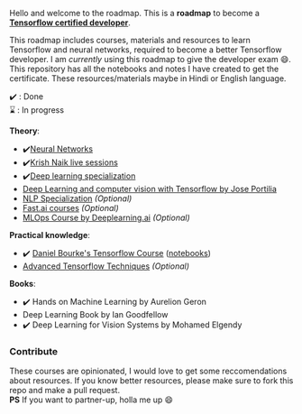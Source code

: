 Hello and welcome to the roadmap. This is a **roadmap** to become a **[Tensorflow certified developer](https://www.tensorflow.org/certificate)**.

This roadmap includes courses, materials and resources to learn Tensorflow and neural networks, required to become a better Tensorflow developer. I am _currently_ using this roadmap to give the developer exam :smile:. This repository has all the notebooks and notes I have created to get the certificate. These resources/materials maybe in Hindi or English language.

✔️ : Done  
⌛ : In progress

**Theory**:

- ✔️[Neural Networks](https://www.youtube.com/playlist?list=PLZHQObOWTQDNU6R1_67000Dx_ZCJB-3pi)
- ✔️[Krish Naik live sessions](https://www.youtube.com/playlist?list=PLZoTAELRMXVPiyueAqA_eQnsycC_DSBns)
- ✔️[Deep learning specialization](https://www.coursera.org/specializations/deep-learning)
- [Deep Learning and computer vision with Tensorflow by Jose Portilia](https://www.udemy.com/share/101ryu3@oRGTd0JBuBXdYapiM6IvMkH2XPnpdnrqqrasOqlwWRQ-z2f2IezUTcqjuXyHHpz7dQ==/)
- [NLP Specialization](https://www.deeplearning.ai/courses/natural-language-processing-specialization/) _(Optional)_
- [Fast.ai courses](https://course.fast.ai/) _(Optional)_
- [MLOps Course by Deeplearning.ai](https://www.deeplearning.ai/courses/machine-learning-engineering-for-production-mlops/) _(Optional)_

**Practical knowledge**:

- ✔️ [Daniel Bourke's Tensorflow Course](https://www.udemy.com/course/tensorflow-developer-certificate-machine-learning-zero-to-mastery/) ([notebooks](Tensorflow_ztm_notebooks/))
- [Advanced Tensorflow Techniques](https://www.deeplearning.ai/courses/tensorflow-advanced-techniques-specialization/) _(Optional)_

**Books**:

- ✔️ Hands on Machine Learning by Aurelion Geron
- Deep Learning Book by Ian Goodfellow
- ✔️ Deep Learning for Vision Systems by Mohamed Elgendy

### Contribute

These courses are opinionated, I would love to get some reccomendations about resources. If you know better resources, please make sure to fork this repo and make a pull request.  
**PS** If you want to partner-up, holla me up :smile:
